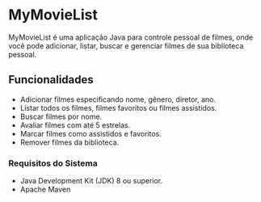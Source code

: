 # MyMovieList
MyMovieList é uma aplicação Java para controle pessoal de filmes, onde você pode adicionar, listar, buscar e gerenciar filmes de sua biblioteca pessoal.

## Funcionalidades
* Adicionar filmes especificando nome, gênero, diretor, ano.
* Listar todos os filmes, filmes favoritos ou filmes assistidos.
* Buscar filmes por nome.
* Avaliar filmes com até 5 estrelas.
* Marcar filmes como assistidos e favoritos.
* Remover filmes da biblioteca.
### Requisitos do Sistema
* Java Development Kit (JDK) 8 ou superior.
* Apache Maven
